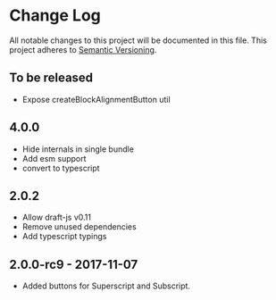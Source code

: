 # Change Log

All notable changes to this project will be documented in this file.
This project adheres to [Semantic Versioning](http://semver.org/).

## To be released

- Expose createBlockAlignmentButton util

## 4.0.0

- Hide internals in single bundle
- Add esm support
- convert to typescript

## 2.0.2

- Allow draft-js v0.11
- Remove unused dependencies
- Add typescript typings

## 2.0.0-rc9 - 2017-11-07

- Added buttons for Superscript and Subscript.
